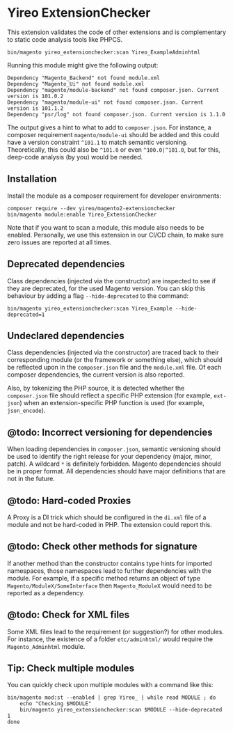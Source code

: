 # Yireo ExtensionChecker
This extension validates the code of other extensions and is complementary to static code analysis tools like PHPCS.

    bin/magento yireo_extensionchecker:scan Yireo_ExampleAdminhtml

Running this module might give the following output:

    Dependency "Magento_Backend" not found module.xml
    Dependency "Magento_Ui" not found module.xml
    Dependency "magento/module-backend" not found composer.json. Current version is 101.0.2
    Dependency "magento/module-ui" not found composer.json. Current version is 101.1.2
    Dependency "psr/log" not found composer.json. Current version is 1.1.0

The output gives a hint to what to add to `composer.json`. For instance, a composer requirement `magento/module-ui` should be added and this could have a version constraint `^101.1` to match semantic versioning. Theoretically, this could also be `^101.0` or even `^100.0|^101.0`, but for this, deep-code analysis (by you) would be needed.

## Installation
Install the module as a composer requirement for developer environments:

    composer require --dev yireo/magento2-extensionchecker
    bin/magento module:enable Yireo_ExtensionChecker
    
Note that if you want to scan a module, this module also needs to be enabled. Personally, we use this extension in our CI/CD chain, to make sure zero issues are reported at all times.

## Deprecated dependencies
Class dependencies (injected via the constructor) are inspected to see if they are deprecated, for the used Magento version. You can skip this behaviour by adding a flag `--hide-deprecated` to the command:

    bin/magento yireo_extensionchecker:scan Yireo_Example --hide-deprecated=1

## Undeclared dependencies
Class dependencies (injected via the constructor) are traced back to their corresponding module (or the framework or something else), which should be reflected upon in the `composer.json` file and the `module.xml` file. Of each composer dependencies, the current version is also reported.

Also, by tokenizing the PHP source, it is detected whether the `composer.json` file should reflect a specific PHP extension (for example, `ext-json`) when an extension-specific PHP function is used (for example, `json_encode`).

## @todo: Incorrect versioning for dependencies
When loading dependencies in `composer.json`, semantic versioning should be used to identify the right release for your dependency (major, minor, patch). A wildcard `*` is definitely forbidden. Magento dependencies should be in proper format. All dependencies should have major definitions that are not in the future.

## @todo: Hard-coded Proxies
A Proxy is a DI trick which should be configured in the `di.xml` file of a module and not be hard-coded in PHP. The extension could report this.

## @todo: Check other methods for signature
If another method than the constructor contains type hints for imported namespaces, those namespaces lead to further dependencies with the module. For example, if a specific method returns an object of type `Magento/ModuleX/SomeInterface` then `Magento_ModuleX` would need to be reported as a dependency.

## @todo: Check for XML files
Some XML files lead to the requirement (or suggestion?) for other modules. For instance, the existence of a folder `etc/adminhtml/` would require the `Magento_Adminhtml` module.

## Tip: Check multiple modules 
You can quickly check upon multiple modules with a command like this:

    bin/magento mod:st --enabled | grep Yireo_ | while read MODULE ; do 
        echo "Checking $MODULE"
        bin/magento yireo_extensionchecker:scan $MODULE --hide-deprecated 1
    done
